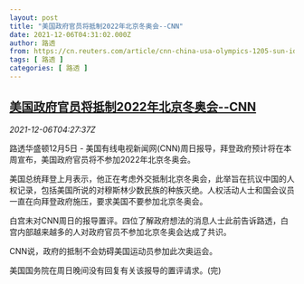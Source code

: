```yaml
---
layout: post
title: "美国政府官员将抵制2022年北京冬奥会--CNN"
date: 2021-12-06T04:31:02.000Z
author: 路透
from: https://cn.reuters.com/article/cnn-china-usa-olympics-1205-sun-idCNKBS2IL08Y
tags: [ 路透 ]
categories: [ 路透 ]
---
```

<!--1638765062000-->
[美国政府官员将抵制2022年北京冬奥会--CNN](https://cn.reuters.com/article/cnn-china-usa-olympics-1205-sun-idCNKBS2IL08Y)
------

<div>
<div><i>2021-12-06T04:27:37Z</i></div><p>路透华盛顿12月5日 - 美国有线电视新闻网(CNN)周日报导，拜登政府预计将在本周宣布，美国政府官员将不参加2022年北京冬奥会。</p><p>美国总统拜登上月表示，他正在考虑外交抵制北京冬奥会，此举旨在抗议中国的人权记录，包括美国所说的对穆斯林少数民族的种族灭绝。人权活动人士和国会议员一直在向拜登政府施压，要求美国不要参加北京冬奥会。</p><p>白宫未对CNN周日的报导置评。四位了解政府想法的消息人士此前告诉路透，白宫内部越来越多的人对政府官员不参加北京冬奥会达成了共识。</p><p>CNN说，政府的抵制不会妨碍美国运动员参加此次奥运会。</p><p>美国国务院在周日晚间没有回复有关该报导的置评请求。(完)</p>
</div>
